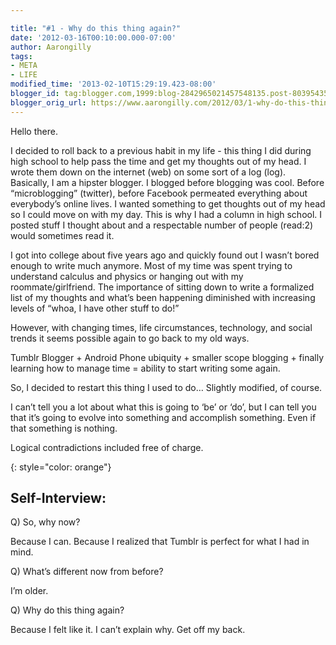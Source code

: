 ```yaml
---

title: "#1 - Why do this thing again?"
date: '2012-03-16T00:10:00.000-07:00'
author: Aarongilly
tags:
- META
- LIFE
modified_time: '2013-02-10T15:29:19.423-08:00'
blogger_id: tag:blogger.com,1999:blog-2842965021457548135.post-8039543564374862676
blogger_orig_url: https://www.aarongilly.com/2012/03/1-why-do-this-thing-again.html
---
```

Hello there.

I decided to roll back to a previous habit in my life - this thing I did during high school to help pass the time and get my thoughts out of my head. I wrote them down on the internet (web) on some sort of a log (log). Basically, I am a hipster blogger. I blogged before blogging was cool. Before “microblogging” (twitter), before Facebook permeated everything about everybody’s online lives. I wanted something to get thoughts out of my head so I could move on with my day. This is why I had a column in high school. I posted stuff I thought about and a respectable number of people (read:2) would sometimes read it.

I got into college about five years ago and quickly found out I wasn’t bored enough to write much anymore. Most of my time was spent trying to understand calculus and physics or hanging out with my roommate/girlfriend. The importance of sitting down to write a formalized list of my thoughts and what’s been happening diminished with increasing levels of “whoa, I have other stuff to do!”

However, with changing times, life circumstances, technology, and social trends it seems possible again to go back to my old ways.

Tumblr Blogger + Android Phone ubiquity + smaller scope blogging + finally learning how to manage time = ability to start writing some again.

So, I decided to restart this thing I used to do… Slightly modified, of course.

I can’t tell you a lot about what this is going to ‘be’ or ‘do’, but I can tell you that it’s going to evolve into something and accomplish something. Even if that something is nothing.

Logical contradictions included free of charge.

{: style="color: orange"}
## Self-Interview:

Q) So, why now?

Because I can. Because I realized that Tumblr is perfect for what I had in mind.

Q) What’s different now from before?

I’m older.

Q) Why do this thing again?

Because I felt like it. I can’t explain why. Get off my back.